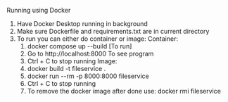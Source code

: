 Running using Docker
1. Have Docker Desktop running in background
2. Make sure Dockerfile and requirements.txt are in current directory
3. To run you can either do container or image:
   Container:
   1. docker compose up --build [To run]
   2. Go to http://localhost:8000 To see program
   3. Ctrl + C to stop running
   Image:
   1. docker build -t fileservice .
   2. docker run --rm -p 8000:8000 fileservice 
   3. Ctrl + C to stop running
   4. To remove the docker image after done use: docker rmi fileservice
